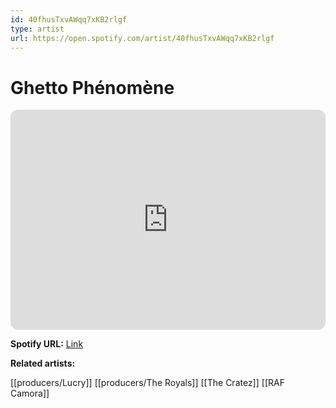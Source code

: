 ```yaml
---
id: 40fhusTxvAWqq7xKB2rlgf
type: artist
url: https://open.spotify.com/artist/40fhusTxvAWqq7xKB2rlgf
---
```

# Ghetto Phénomène

<iframe style="border-radius:12px" src="https://open.spotify.com/embed/artist/40fhusTxvAWqq7xKB2rlgf" width="100%" height="352" frameBorder="0" allowfullscreen="" allow="autoplay; clipboard-write; encrypted-media; fullscreen; picture-in-picture" loading="lazy"></iframe>

**Spotify URL:** [Link](https://open.spotify.com/artist/40fhusTxvAWqq7xKB2rlgf)

**Related artists:**

[[producers/Lucry]]
[[producers/The Royals]]
[[The Cratez]]
[[RAF Camora]]
